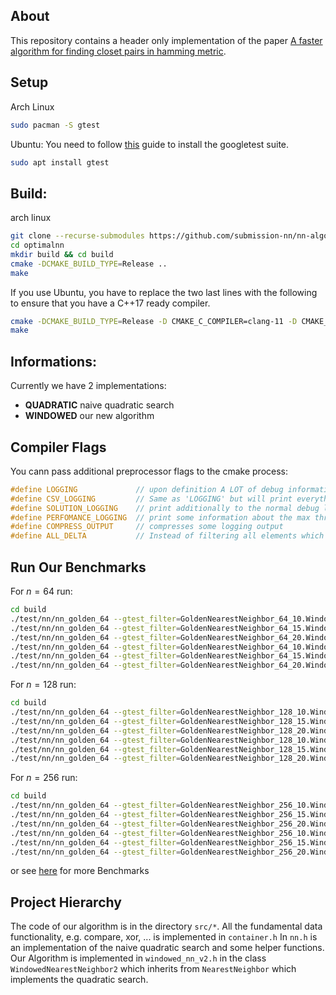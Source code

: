 About 
-----
This repository contains a header only implementation of the paper [A faster algorithm for finding closet pairs in hamming metric](https://arxiv.org/abs/2102.02597). 

Setup
-----
Arch Linux
```bash
sudo pacman -S gtest
```

Ubuntu:
You need to follow [this](https://gist.github.com/Cartexius/4c437c084d6e388288201aadf9c8cdd5) guide to install the googletest suite.
```bash
sudo apt install gtest
```

Build:
------
arch linux
```bash
git clone --recurse-submodules https://github.com/submission-nn/nn-algorithm
cd optimalnn
mkdir build && cd build
cmake -DCMAKE_BUILD_TYPE=Release ..
make 
```

If you use Ubuntu, you have to replace the two last lines with the following to ensure that you have a C++17 ready compiler.
```bash
cmake -DCMAKE_BUILD_TYPE=Release -D CMAKE_C_COMPILER=clang-11 -D CMAKE_CXX_COMPILER=clang++-11  ..
make 
```
Informations:
-----
Currently we have 2 implementations:
- __QUADRATIC__     naive quadratic search
- __WINDOWED__      our new algorithm

Compiler Flags 
------
You cann pass additional preprocessor flags to the cmake process:
```cpp
#define LOGGING             // upon definition A LOT of debug information will be printed
#define CSV_LOGGING         // Same as 'LOGGING' but will print everything as a CSV file. DO NOT use TOGETHER WITH 'LOGGING'
#define SOLUTION_LOGGING    // print additionally to the normal debug log every solution found. 
#define PERFOMANCE_LOGGING  // print some information about the max three depth,.... Extends the `LOGGING`
#define COMPRESS_OUTPUT     // compresses some logging output
#define ALL_DELTA           // Instead of filtering all elements which do not have weight wt(x+z) = \delta k, we allow each element to have weight wt(x+z) <= \delta k
```

Run Our Benchmarks
-----

For $n=64$ run:
```bash
cd build
./test/nn/nn_golden_64 --gtest_filter=GoldenNearestNeighbor_64_10.Windowed:GoldenNearestNeighbor_64_10/*.Windowed:*/GoldenNearestNeighbor_64_10
./test/nn/nn_golden_64 --gtest_filter=GoldenNearestNeighbor_64_15.Windowed:GoldenNearestNeighbor_64_15/*.Windowed:*/GoldenNearestNeighbor_64_15
./test/nn/nn_golden_64 --gtest_filter=GoldenNearestNeighbor_64_20.Windowed:GoldenNearestNeighbor_64_20/*.Windowed:*/GoldenNearestNeighbor_64_20
./test/nn/nn_golden_64 --gtest_filter=GoldenNearestNeighbor_64_10.WindowedWithEpsilon:GoldenNearestNeighbor_64_10/*.WindowedWithEpsilon:*/GoldenNearestNeighbor_64_10
./test/nn/nn_golden_64 --gtest_filter=GoldenNearestNeighbor_64_15.WindowedWithEpsilon:GoldenNearestNeighbor_64_15/*.WindowedWithEpsilon:*/GoldenNearestNeighbor_64_15
./test/nn/nn_golden_64 --gtest_filter=GoldenNearestNeighbor_64_20.WindowedWithEpsilon:GoldenNearestNeighbor_64_20/*.WindowedWithEpsilon:*/GoldenNearestNeighbor_64_20
```

For $n=128$ run:
```bash
cd build
./test/nn/nn_golden_64 --gtest_filter=GoldenNearestNeighbor_128_10.Windowed:GoldenNearestNeighbor_128_10/*.Windowed:*/GoldenNearestNeighbor_128_10
./test/nn/nn_golden_64 --gtest_filter=GoldenNearestNeighbor_128_15.Windowed:GoldenNearestNeighbor_128_15/*.Windowed:*/GoldenNearestNeighbor_128_15
./test/nn/nn_golden_64 --gtest_filter=GoldenNearestNeighbor_128_20.Windowed:GoldenNearestNeighbor_128_20/*.Windowed:*/GoldenNearestNeighbor_128_20
./test/nn/nn_golden_64 --gtest_filter=GoldenNearestNeighbor_128_10.WindowedWithEpsilon:GoldenNearestNeighbor_128_10/*.WindowedWithEpsilon:*/GoldenNearestNeighbor_128_10
./test/nn/nn_golden_64 --gtest_filter=GoldenNearestNeighbor_128_15.WindowedWithEpsilon:GoldenNearestNeighbor_128_15/*.WindowedWithEpsilon:*/GoldenNearestNeighbor_128_15
./test/nn/nn_golden_64 --gtest_filter=GoldenNearestNeighbor_128_20.WindowedWithEpsilon:GoldenNearestNeighbor_128_20/*.WindowedWithEpsilon:*/GoldenNearestNeighbor_128_20
```
For $n=256$ run:
```bash
cd build
./test/nn/nn_golden_64 --gtest_filter=GoldenNearestNeighbor_256_10.Windowed:GoldenNearestNeighbor_256_10/*.Windowed:*/GoldenNearestNeighbor_256_10
./test/nn/nn_golden_64 --gtest_filter=GoldenNearestNeighbor_256_15.Windowed:GoldenNearestNeighbor_256_15/*.Windowed:*/GoldenNearestNeighbor_256_15
./test/nn/nn_golden_64 --gtest_filter=GoldenNearestNeighbor_256_20.Windowed:GoldenNearestNeighbor_256_20/*.Windowed:*/GoldenNearestNeighbor_256_20
./test/nn/nn_golden_64 --gtest_filter=GoldenNearestNeighbor_256_10.WindowedWithEpsilon:GoldenNearestNeighbor_256_10/*.WindowedWithEpsilon:*/GoldenNearestNeighbor_256_10
./test/nn/nn_golden_64 --gtest_filter=GoldenNearestNeighbor_256_15.WindowedWithEpsilon:GoldenNearestNeighbor_256_15/*.WindowedWithEpsilon:*/GoldenNearestNeighbor_256_15
./test/nn/nn_golden_64 --gtest_filter=GoldenNearestNeighbor_256_20.WindowedWithEpsilon:GoldenNearestNeighbor_256_20/*.WindowedWithEpsilon:*/GoldenNearestNeighbor_256_20
```

or see [here](https://floydz.github.io/NNAlgorithm/dev/bench/) for more Benchmarks


Project Hierarchy
-----
The code of our algorithm is in the directory `src/*`. 
All the fundamental data functionality, e.g. compare, xor, ... is implemented in `container.h` In `nn.h` is an implementation of the naive quadratic search and some helper functions. Our Algorithm is implemented in `windowed_nn_v2.h` in the class `WindowedNearestNeighbor2` which inherits from `NearestNeighbor` which implements the quadratic search. 
